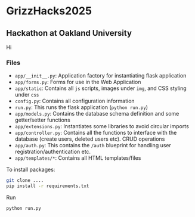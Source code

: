 # GrizzHacks2025

## Hackathon at Oakland University

Hi


### Files
- `app/__init__.py`: Application factory for instantiating flask application
- `app/forms.py`: Forms for use in the Web Application
- `app/static`: Contains all `js` scripts, images under `img`, and CSS styling under `css`
- `config.py`: Contains all configuration information
- `run.py`: This runs the flask application (`python run.py`)
- `app/models.py`: Contains the database schema definition and some getter/setter functions
- `app/extensions.py`: Instantiates some libraries to avoid circular imports
- `app/controller.py`: Contains all the functions to interface with the database (create users, deleted users etc). CRUD operations
- `app/auth.py`: This contains the `/auth` blueprint for handling user registration/authentication etc.
- `app/templates/*`: Contains all HTML templates/files

To install packages:
```bash
git clone ....
pip install -r requirements.txt
```

Run

```bash
python run.py
```
